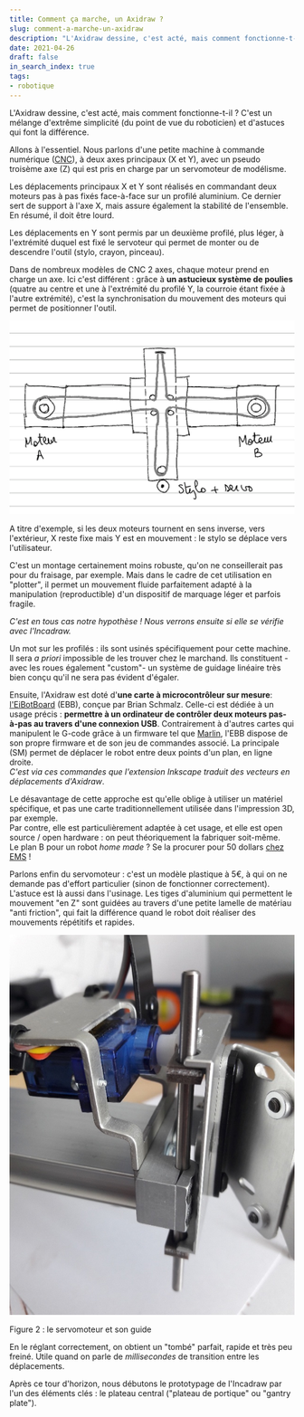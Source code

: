 ```yaml
---
title: Comment ça marche, un Axidraw ?
slug: comment-a-marche-un-axidraw
description: "L'Axidraw dessine, c'est acté, mais comment fonctionne-t-il ? C'est un mélange d'extrême simplicité (du point de vue du roboticien) et d'astuces qui font la différence."
date: 2021-04-26
draft: false
in_search_index: true
tags:
- robotique
---
```


L'Axidraw dessine, c'est acté, mais comment fonctionne-t-il ? C'est un mélange d'extrême simplicité (du point de vue du roboticien) et d'astuces qui font la différence.

Allons à l'essentiel. Nous parlons d'une petite machine à commande numérique ([CNC](https://fr.wikipedia.org/wiki/Machine-outil_%C3%A0_commande_num%C3%A9rique)), à deux axes principaux (X et Y), avec un pseudo troisème axe (Z) qui est pris en charge par un servomoteur de modélisme.

Les déplacements principaux X et Y sont réalisés en commandant deux moteurs pas à pas fixés face-à-face sur un profilé aluminium. Ce dernier sert de support à l'axe X, mais assure également la stabilité de l'ensemble. En résumé, il doit être lourd.

Les déplacements en Y sont permis par un deuxième profilé, plus léger, à l'extrémité duquel est fixé le servoteur qui permet de monter ou de descendre l'outil (stylo, crayon, pinceau).

Dans de nombreux modèles de CNC 2 axes, chaque moteur prend en charge un axe. Ici c'est différent : grâce à **un astucieux système de poulies** (quatre au centre et une à l'extrémité du profilé Y, la courroie étant fixée à l'autre extrémité), c'est la synchronisation du mouvement des moteurs qui permet de positionner l'outil.

![le système moteurs - poulies - courroie de l'Axidraw](Aximove1.png "Moteurs, poulies et courroie")

A titre d'exemple, si les deux moteurs tournent en sens inverse, vers l'extérieur, X reste fixe mais Y est en mouvement : le stylo se déplace vers l'utilisateur.

C'est un montage certainement moins robuste, qu'on ne conseillerait pas pour du fraisage, par exemple. Mais dans le cadre de cet utilisation en "plotter", il permet un mouvement fluide parfaitement adapté à la manipulation (reproductible) d'un dispositif de marquage léger et parfois fragile.

_C'est en tous cas notre hypothèse ! Nous verrons ensuite si elle se vérifie avec l'Incadraw._

Un mot sur les profilés : ils sont usinés spécifiquement pour cette machine. Il sera _a priori_ impossible de les trouver chez le marchand. Ils constituent -avec les roues également "custom"- un système de guidage linéaire très bien conçu qu'il ne sera pas évident d'égaler.

Ensuite, l'Axidraw est doté d'**une carte à microcontrôleur sur mesure**: [l'EiBotBoard](http://www.schmalzhaus.com/EBB/) (EBB), conçue par Brian Schmalz. Celle-ci est dédiée à un usage précis : **permettre à un ordinateur de contrôler deux moteurs pas-à-pas au travers d'une connexion USB**. Contrairement à d'autres cartes qui manipulent le G-code grâce à un firmware tel que [Marlin](https://marlinfw.org/), l'EBB dispose de son propre firmware et de son jeu de commandes associé. La principale (SM) permet de déplacer le robot entre deux points d'un plan, en ligne droite.  
_C'est via ces commandes que l'extension Inkscape traduit des vecteurs en déplacements d'Axidraw_.

Le désavantage de cette approche est qu'elle oblige à utiliser un matériel spécifique, et pas une carte traditionnellement utilisée dans l'impression 3D, par exemple.  
Par contre, elle est particulièrement adaptée à cet usage, et elle est open source / open hardware : on peut théoriquement la fabriquer soit-même.  
Le plan B pour un robot _home made_ ? Se la procurer pour 50 dollars [chez EMS](https://shop.evilmadscientist.com/partsmenu/188-ebb) !

Parlons enfin du servomoteur : c'est un modèle plastique à 5€, à qui on ne demande pas d'effort particulier (sinon de fonctionner correctement).  
L'astuce est là aussi dans l'usinage. Les tiges d'aluminium qui permettent le mouvement "en Z" sont guidées au travers d'une petite lamelle de matériau "anti friction", qui fait la différence quand le robot doit réaliser des mouvements répétitifs et rapides.

![le servomoteur et son guide](Aximove2.jpg "Servo")

Figure 2 : le servomoteur et son guide

En le réglant correctement, on obtient un "tombé" parfait, rapide et très peu freiné. Utile quand on parle de _millisecondes_ de transition entre les déplacements.

Après ce tour d'horizon, nous débutons le prototypage de l'Incadraw par l'un des éléments clés : le plateau central ("plateau de portique" ou "gantry plate").
